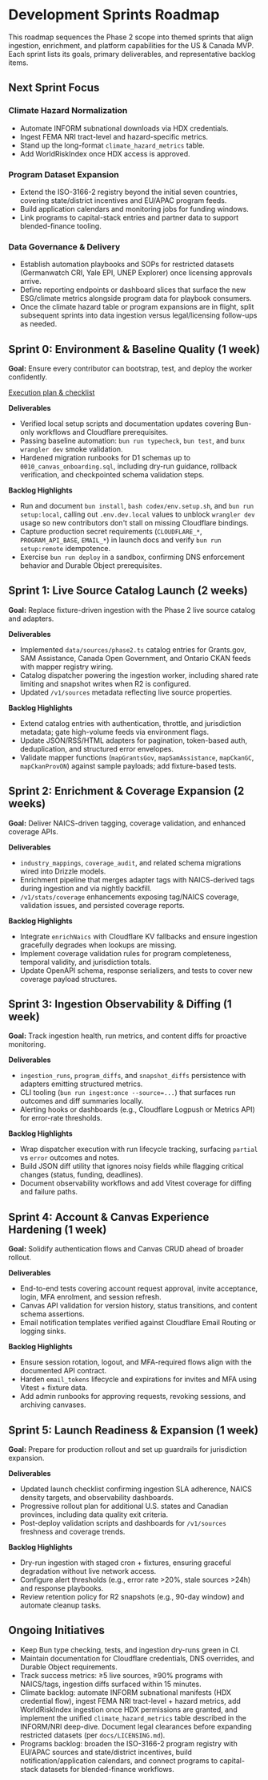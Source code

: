 # Development Sprints Roadmap

This roadmap sequences the Phase 2 scope into themed sprints that align ingestion, enrichment, and platform capabilities for the US & Canada MVP. Each sprint lists its goals, primary deliverables, and representative backlog items.

## Next Sprint Focus

### Climate Hazard Normalization
- Automate INFORM subnational downloads via HDX credentials.
- Ingest FEMA NRI tract-level and hazard-specific metrics.
- Stand up the long-format `climate_hazard_metrics` table.
- Add WorldRiskIndex once HDX access is approved.

### Program Dataset Expansion
- Extend the ISO-3166-2 registry beyond the initial seven countries, covering state/district incentives and EU/APAC program feeds.
- Build application calendars and monitoring jobs for funding windows.
- Link programs to capital-stack entries and partner data to support blended-finance tooling.

### Data Governance & Delivery
- Establish automation playbooks and SOPs for restricted datasets (Germanwatch CRI, Yale EPI, UNEP Explorer) once licensing approvals arrive.
- Define reporting endpoints or dashboard slices that surface the new ESG/climate metrics alongside program data for playbook consumers.
- Once the climate hazard table or program expansions are in flight, split subsequent sprints into data ingestion versus legal/licensing follow-ups as needed.

## Sprint 0: Environment & Baseline Quality (1 week)
**Goal:** Ensure every contributor can bootstrap, test, and deploy the worker confidently.

[Execution plan & checklist](./sprint-0-environment.md)

**Deliverables**
- Verified local setup scripts and documentation updates covering Bun-only workflows and Cloudflare prerequisites.
- Passing baseline automation: `bun run typecheck`, `bun test`, and `bunx wrangler dev` smoke validation.
- Hardened migration runbooks for D1 schemas up to `0010_canvas_onboarding.sql`, including dry-run guidance, rollback verification, and checkpointed schema validation steps.

**Backlog Highlights**
- Run and document `bun install`, `bash codex/env.setup.sh`, and `bun run setup:local`, calling out `.env.dev.local` values to unblock `wrangler dev` usage so new contributors don't stall on missing Cloudflare bindings.
- Capture production secret requirements (`CLOUDFLARE_*`, `PROGRAM_API_BASE`, `EMAIL_*`) in launch docs and verify `bun run setup:remote` idempotence.
- Exercise `bun run deploy` in a sandbox, confirming DNS enforcement behavior and Durable Object prerequisites.

## Sprint 1: Live Source Catalog Launch (2 weeks)
**Goal:** Replace fixture-driven ingestion with the Phase 2 live source catalog and adapters.

**Deliverables**
- Implemented `data/sources/phase2.ts` catalog entries for Grants.gov, SAM Assistance, Canada Open Government, and Ontario CKAN feeds with mapper registry wiring.
- Catalog dispatcher powering the ingestion worker, including shared rate limiting and snapshot writes when R2 is configured.
- Updated `/v1/sources` metadata reflecting live source properties.

**Backlog Highlights**
- Extend catalog entries with authentication, throttle, and jurisdiction metadata; gate high-volume feeds via environment flags.
- Update JSON/RSS/HTML adapters for pagination, token-based auth, deduplication, and structured error envelopes.
- Validate mapper functions (`mapGrantsGov`, `mapSamAssistance`, `mapCkanGC`, `mapCkanProvON`) against sample payloads; add fixture-based tests.

## Sprint 2: Enrichment & Coverage Expansion (2 weeks)
**Goal:** Deliver NAICS-driven tagging, coverage validation, and enhanced coverage APIs.

**Deliverables**
- `industry_mappings`, `coverage_audit`, and related schema migrations wired into Drizzle models.
- Enrichment pipeline that merges adapter tags with NAICS-derived tags during ingestion and via nightly backfill.
- `/v1/stats/coverage` enhancements exposing tag/NAICS coverage, validation issues, and persisted coverage reports.

**Backlog Highlights**
- Integrate `enrichNaics` with Cloudflare KV fallbacks and ensure ingestion gracefully degrades when lookups are missing.
- Implement coverage validation rules for program completeness, temporal validity, and jurisdiction totals.
- Update OpenAPI schema, response serializers, and tests to cover new coverage payload structures.

## Sprint 3: Ingestion Observability & Diffing (1 week)
**Goal:** Track ingestion health, run metrics, and content diffs for proactive monitoring.

**Deliverables**
- `ingestion_runs`, `program_diffs`, and `snapshot_diffs` persistence with adapters emitting structured metrics.
- CLI tooling (`bun run ingest:once --source=...`) that surfaces run outcomes and diff summaries locally.
- Alerting hooks or dashboards (e.g., Cloudflare Logpush or Metrics API) for error-rate thresholds.

**Backlog Highlights**
- Wrap dispatcher execution with run lifecycle tracking, surfacing `partial` vs `error` outcomes and notes.
- Build JSON diff utility that ignores noisy fields while flagging critical changes (status, funding, deadlines).
- Document observability workflows and add Vitest coverage for diffing and failure paths.

## Sprint 4: Account & Canvas Experience Hardening (1 week)
**Goal:** Solidify authentication flows and Canvas CRUD ahead of broader rollout.

**Deliverables**
- End-to-end tests covering account request approval, invite acceptance, login, MFA enrolment, and session refresh.
- Canvas API validation for version history, status transitions, and content schema assertions.
- Email notification templates verified against Cloudflare Email Routing or logging sinks.

**Backlog Highlights**
- Ensure session rotation, logout, and MFA-required flows align with the documented API contract.
- Harden `email_tokens` lifecycle and expirations for invites and MFA using Vitest + fixture data.
- Add admin runbooks for approving requests, revoking sessions, and archiving canvases.

## Sprint 5: Launch Readiness & Expansion (1 week)
**Goal:** Prepare for production rollout and set up guardrails for jurisdiction expansion.

**Deliverables**
- Updated launch checklist confirming ingestion SLA adherence, NAICS density targets, and observability dashboards.
- Progressive rollout plan for additional U.S. states and Canadian provinces, including data quality exit criteria.
- Post-deploy validation scripts and dashboards for `/v1/sources` freshness and coverage trends.

**Backlog Highlights**
- Dry-run ingestion with staged cron + fixtures, ensuring graceful degradation without live network access.
- Configure alert thresholds (e.g., error rate >20%, stale sources >24h) and response playbooks.
- Review retention policy for R2 snapshots (e.g., 90-day window) and automate cleanup tasks.

## Ongoing Initiatives
- Keep Bun type checking, tests, and ingestion dry-runs green in CI.
- Maintain documentation for Cloudflare credentials, DNS overrides, and Durable Object requirements.
- Track success metrics: ≥5 live sources, ≥90% programs with NAICS/tags, ingestion diffs surfaced within 15 minutes.
- Climate backlog: automate INFORM subnational manifests (HDX credential flow), ingest FEMA NRI tract-level + hazard metrics, add WorldRiskIndex ingestion once HDX permissions are granted, and implement the unified `climate_hazard_metrics` table described in the INFORM/NRI deep-dive. Document legal clearances before expanding restricted datasets (per `docs/LICENSING.md`).
- Programs backlog: broaden the ISO-3166-2 program registry with EU/APAC sources and state/district incentives, build notification/application calendars, and connect programs to capital-stack datasets for blended-finance workflows.
